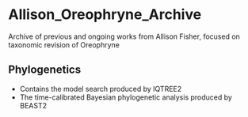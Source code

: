 # Allison_Oreophryne_Archive
Archive of previous and ongoing works from Allison Fisher, focused on taxonomic revision of Oreophryne
## Phylogenetics

- Contains the model search produced by IQTREE2
- The time-calibrated Bayesian phylogenetic analysis produced by BEAST2
